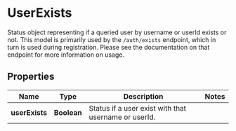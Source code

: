 

# UserExists

Status object representing if a queried user by username or userId exists or not. This model is primarily used by the `/auth/exists` endpoint, which in turn is used during registration. Please see the documentation on that endpoint for more information on usage.

## Properties

| Name | Type | Description | Notes |
|------------ | ------------- | ------------- | -------------|
|**userExists** | **Boolean** | Status if a user exist with that username or userId. |  |



